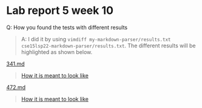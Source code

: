 # Lab report 5 week 10

Q: How you found the tests with different results

> A: I did it by using `vimdiff my-markdown-parser/results.txt cse15lsp22-markdown-parser/results.txt`. The different results will be highlighted as shown below.

[341.md](https://github.com/nidhidhamnani/markdown-parser/blob/main/test-files/341.md)

> [How it is meant to look like](lab-report-5-week-10-test-1.html)



[472.md](https://github.com/nidhidhamnani/markdown-parser/blob/main/test-files/472.md)

> [How it is meant to look like](lab-report-5-week-10-test-2.html)